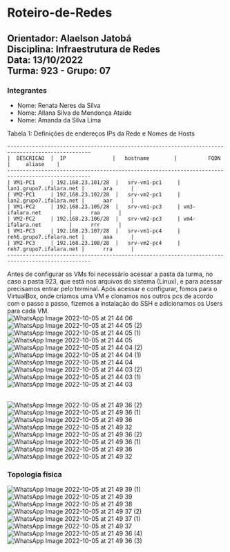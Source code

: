 # Roteiro-de-Redes

## Orientador: Alaelson Jatobá <br /> Disciplina: Infraestrutura de Redes <br /> Data: 13/10/2022 <br /> Turma: 923 - Grupo: 07

### Integrantes
* Nome: Renata Neres da Silva
* Nome: Allana Silva de Mendonça Ataíde
* Nome: Amanda da Silva Lima

Tabela 1: Definições de endereços IPs da Rede e Nomes de Hosts

```
-------------------------------------------------------------------------------------------------
|  DESCRICAO  |  IP               |   hostname        |          FQDN           |     aliase    |
-------------------------------------------------------------------------------------------------
| VM1-PC1     | 192.168.23.101/28  |   srv-vm1-pc1     | lan1.grupo7.ifalara.net |      ara      |
| VM2-PC1     | 192.168.23.102/28  |   srv-vm2-pc1     | lan2.grupo7.ifalara.net |      aar      |
| VM1-PC2     | 192.168.23.105/28  |   srv-vm1-pc3     | vm3-ifalara.net         |      raa      |
| VM2-PC2     | 192.168.23.106/28  |   srv-vm2-pc3     | vm4-ifalara.net         |      rrr      |
| VM1-PC3     | 192.168.23.107/28  |   srv-vm1-pc4     | reh6.grupo7.ifalara.net |      aaa      |
| VM2-PC3     | 192.168.23.108/28  |   srv-vm2-pc4     | reh7.grupo7.ifalara.net |      rra      |
-------------------------------------------------------------------------------------------------
```
Antes de configurar as VMs foi necessário acessar a pasta da turma, no caso a pasta 923, que está nos arquivos do sistema (Linux), e para acessar precisamos entrar pelo terminal. Após acessar e configurar, fomos para o VirtualBox, onde criamos uma VM e clonamos nos outros pcs de acordo com o passo a passo, fizemos a instalação do SSH e adicionamos os Users para cada VM.<br/>
![WhatsApp Image 2022-10-05 at 21 44 06](https://user-images.githubusercontent.com/108026050/194366649-e26f329b-9a3e-432b-b4ed-ac7d8764d345.jpeg)<br/>
![WhatsApp Image 2022-10-05 at 21 44 05 (2)](https://user-images.githubusercontent.com/108026050/194366655-42817fcf-28ad-45d7-ba3a-1b2a779b9c0e.jpeg)<br/>
![WhatsApp Image 2022-10-05 at 21 44 05 (1)](https://user-images.githubusercontent.com/108026050/194366658-b212373b-65bf-4277-8947-e1be9d5a3074.jpeg)<br/>
![WhatsApp Image 2022-10-05 at 21 44 05](https://user-images.githubusercontent.com/108026050/194366661-6d215779-247d-4490-8189-6e1888f469c0.jpeg)<br/>
![WhatsApp Image 2022-10-05 at 21 44 04 (2)](https://user-images.githubusercontent.com/108026050/194366665-619d0123-ae0f-4d27-9719-c34f1263b82c.jpeg)<br/>
![WhatsApp Image 2022-10-05 at 21 44 04 (1)](https://user-images.githubusercontent.com/108026050/194366668-e3ac3f0a-7ed6-4359-8552-b79a67e6758f.jpeg)<br/>
![WhatsApp Image 2022-10-05 at 21 44 04](https://user-images.githubusercontent.com/108026050/194366681-413e94c2-c577-4f74-a94d-873abe51ea2a.jpeg)<br/>
![WhatsApp Image 2022-10-05 at 21 44 03 (2)](https://user-images.githubusercontent.com/108026050/194366684-d2121a27-9e6e-4056-b499-912e4af024b4.jpeg)<br/>
![WhatsApp Image 2022-10-05 at 21 44 03 (1)](https://user-images.githubusercontent.com/108026050/194366693-e9ff46c8-18b6-4923-af72-aace52a979b4.jpeg)<br/>
![WhatsApp Image 2022-10-05 at 21 44 03](https://user-images.githubusercontent.com/108026050/194366700-ccb78424-e981-4c5d-b503-f2ed08598b23.jpeg)<br/><br/>

![WhatsApp Image 2022-10-05 at 21 49 36 (2)](https://user-images.githubusercontent.com/108026050/194367849-f2ac9931-6f4f-4418-bede-10b01846f514.jpeg)<br/>
![WhatsApp Image 2022-10-05 at 21 49 36 (1)](https://user-images.githubusercontent.com/108026050/194367855-9566aec1-46d8-4bd0-8ba0-9538c90d852b.jpeg)<br/>
![WhatsApp Image 2022-10-05 at 21 49 36](https://user-images.githubusercontent.com/108026050/194367864-7ab81207-c4f1-4624-871e-e404eaf54144.jpeg)<br/>
![WhatsApp Image 2022-10-05 at 21 49 32](https://user-images.githubusercontent.com/108026050/194367873-b7d51a32-e29e-4617-b480-02b0a5030ae6.jpeg)<br/>
![WhatsApp Image 2022-10-05 at 21 49 36 (2)](https://user-images.githubusercontent.com/108026050/194368690-ed6388fe-65bd-438d-ab80-6dcd6dba90fb.jpeg)<br/>
![WhatsApp Image 2022-10-05 at 21 49 36 (1)](https://user-images.githubusercontent.com/108026050/194368696-9c4d74ee-8cc4-4c2f-a1c8-08b800cb6998.jpeg)<br/>
![WhatsApp Image 2022-10-05 at 21 49 36](https://user-images.githubusercontent.com/108026050/194368704-1296f5db-a163-45b0-9d4e-af18cceb7543.jpeg)<br/>
![WhatsApp Image 2022-10-05 at 21 49 32](https://user-images.githubusercontent.com/108026050/194368708-e4f9d28a-c5a0-4927-a7c4-8a8466d30009.jpeg)<br/>

### Topologia física
![WhatsApp Image 2022-10-05 at 21 49 39 (1)](https://user-images.githubusercontent.com/108026050/194368666-d0d32249-39a9-4407-bfee-d4dbdc930505.jpeg)<br/>
![WhatsApp Image 2022-10-05 at 21 49 39](https://user-images.githubusercontent.com/108026050/194368670-aa259b13-bb01-48e7-9ea3-57d5c2f3d8f6.jpeg)<br/>
![WhatsApp Image 2022-10-05 at 21 49 38](https://user-images.githubusercontent.com/108026050/194368673-cde5380b-5e46-41d3-85cb-3760257ab215.jpeg)<br/>
![WhatsApp Image 2022-10-05 at 21 49 37 (2)](https://user-images.githubusercontent.com/108026050/194368675-ccc7e257-8109-49e6-8e58-8c373f1dff1f.jpeg)<br/>
![WhatsApp Image 2022-10-05 at 21 49 37 (1)](https://user-images.githubusercontent.com/108026050/194368677-ad1bc0cd-acdd-4033-9e80-a11da5f8e2a9.jpeg)<br/>
![WhatsApp Image 2022-10-05 at 21 49 37](https://user-images.githubusercontent.com/108026050/194368679-193c2753-322d-4638-a790-c20aefa7c769.jpeg)<br/>
![WhatsApp Image 2022-10-05 at 21 49 36 (4)](https://user-images.githubusercontent.com/108026050/194368685-98c67b88-2e47-470c-aa23-53a6c871d471.jpeg)<br/>
![WhatsApp Image 2022-10-05 at 21 49 36 (3)](https://user-images.githubusercontent.com/108026050/194368687-efdc7a18-8b98-44df-8d5e-4715ac26965e.jpeg)<br/>
